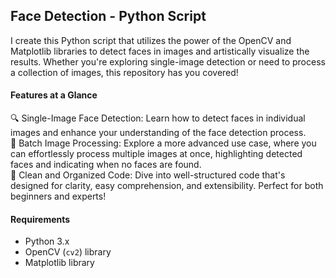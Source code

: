 ## Face Detection - Python Script

I create this Python script that utilizes the power of the OpenCV and Matplotlib libraries to detect faces in images and artistically visualize the results. Whether you're exploring single-image detection or need to process a collection of images, this repository has you covered!


#### Features at a Glance


🔍 Single-Image Face Detection: Learn how to detect faces in individual images and enhance your understanding of the face detection process. <br>
📸 Batch Image Processing: Explore a more advanced use case, where you can effortlessly process multiple images at once, highlighting detected faces and indicating when no faces are found. <br>
🚀 Clean and Organized Code: Dive into well-structured code that's designed for clarity, easy comprehension, and extensibility. Perfect for both beginners and experts! <br>

#### Requirements

- Python 3.x
- OpenCV (`cv2`) library
- Matplotlib library
